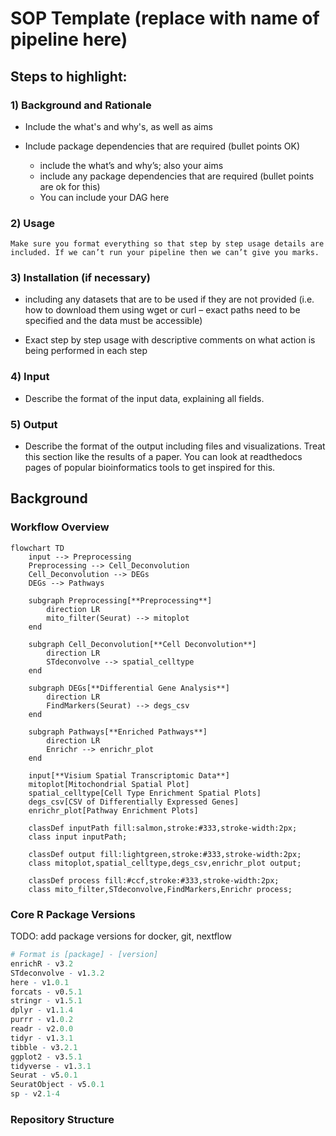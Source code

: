 # SOP Template (replace with name of pipeline here)

## Steps to highlight:
### 1) Background and Rationale
- Include the what's and why's, as well as aims
- Include package dependencies that are required (bullet points OK)

    - include the what’s and why’s; also your aims
    - include any package dependencies that are required (bullet points are ok for this)
    - You can include your DAG here
### 2) Usage
    Make sure you format everything so that step by step usage details are included. If we can’t run your pipeline then we can’t give you marks.

### 3) Installation (if necessary) 
- including any datasets that are to be used if they are not provided
(i.e. how to download them using wget or curl – exact paths need to be specified and the data
must be accessible)

- Exact step by step usage with descriptive comments on what action is being performed in each
step

### 4) Input
- Describe the format of the input data, explaining all fields.


### 5) Output
- Describe the format of the output including files and visualizations. Treat this section like the results of
a paper. You can look at readthedocs pages of popular bioinformatics tools to get inspired for this.

## Background

### Workflow Overview

```mermaid
flowchart TD
    input --> Preprocessing
    Preprocessing --> Cell_Deconvolution
    Cell_Deconvolution --> DEGs
    DEGs --> Pathways

    subgraph Preprocessing[**Preprocessing**]
        direction LR
        mito_filter(Seurat) --> mitoplot
    end

    subgraph Cell_Deconvolution[**Cell Deconvolution**]
        direction LR
        STdeconvolve --> spatial_celltype
    end

    subgraph DEGs[**Differential Gene Analysis**]
        direction LR
        FindMarkers(Seurat) --> degs_csv
    end

    subgraph Pathways[**Enriched Pathways**]
        direction LR
        Enrichr --> enrichr_plot
    end

    input[**Visium Spatial Transcriptomic Data**]
    mitoplot[Mitochondrial Spatial Plot]
    spatial_celltype[Cell Type Enrichment Spatial Plots]
    degs_csv[CSV of Differentially Expressed Genes]
    enrichr_plot[Pathway Enrichment Plots]

    classDef inputPath fill:salmon,stroke:#333,stroke-width:2px;
    class input inputPath;

    classDef output fill:lightgreen,stroke:#333,stroke-width:2px;
    class mitoplot,spatial_celltype,degs_csv,enrichr_plot output;

    classDef process fill:#ccf,stroke:#333,stroke-width:2px;
    class mito_filter,STdeconvolve,FindMarkers,Enrichr process;

```

### Core R Package Versions
TODO: add package versions for docker, git, nextflow
```r
# Format is [package] - [version]
enrichR - v3.2
STdeconvolve - v1.3.2
here - v1.0.1
forcats - v0.5.1
stringr - v1.5.1
dplyr - v1.1.4
purrr - v1.0.2
readr - v2.0.0
tidyr - v1.3.1
tibble - v3.2.1
ggplot2 - v3.5.1
tidyverse - v1.3.1
Seurat - v5.0.1
SeuratObject - v5.0.1
sp - v2.1-4
```
### Repository Structure
